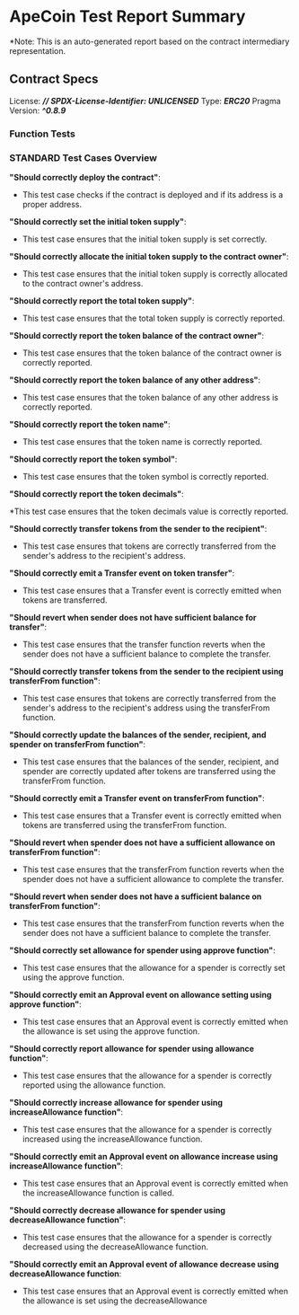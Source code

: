# ApeCoin Test Report Summary

*Note: This is an auto-generated report based on the contract intermediary representation.

## Contract Specs

License: **_// SPDX-License-Identifier: UNLICENSED_**
Type: **_ERC20_**
Pragma Version: **_^0.8.9_**

### Function Tests


    
### STANDARD Test Cases Overview
    

**"Should correctly deploy the contract"**:

* This test case checks if the contract is deployed and if its address is a proper address.

**"Should correctly set the initial token supply"**:

* This test case ensures that the initial token supply is set correctly.

**"Should correctly allocate the initial token supply to the contract owner"**:

* This test case ensures that the initial token supply is correctly allocated to the contract owner's address.

**"Should correctly report the total token supply"**:

* This test case ensures that the total token supply is correctly reported.

**"Should correctly report the token balance of the contract owner"**:

* This test case ensures that the token balance of the contract owner is correctly reported.

**"Should correctly report the token balance of any other address"**:

* This test case ensures that the token balance of any other address is correctly reported.

**"Should correctly report the token name"**:

* This test case ensures that the token name is correctly reported.

**"Should correctly report the token symbol"**:

* This test case ensures that the token symbol is correctly reported.

**"Should correctly report the token decimals"**:

*This test case ensures that the token decimals value is correctly reported.

**"Should correctly transfer tokens from the sender to the recipient"**:

* This test case ensures that tokens are correctly transferred from the sender's address to the recipient's address.

**"Should correctly emit a Transfer event on token transfer"**:

* This test case ensures that a Transfer event is correctly emitted when tokens are transferred.

**"Should revert when sender does not have sufficient balance for transfer"**:

* This test case ensures that the transfer function reverts when the sender does not have a sufficient balance to complete the transfer.

**"Should correctly transfer tokens from the sender to the recipient using transferFrom function"**:

* This test case ensures that tokens are correctly transferred from the sender's address to the recipient's address using the transferFrom function.

**"Should correctly update the balances of the sender, recipient, and spender on transferFrom function"**:

* This test case ensures that the balances of the sender, recipient, and spender are correctly updated after tokens are transferred using the transferFrom function.

**"Should correctly emit a Transfer event on transferFrom function"**:

* This test case ensures that a Transfer event is correctly emitted when tokens are transferred using the transferFrom function.

**"Should revert when spender does not have a sufficient allowance on transferFrom function"**:

* This test case ensures that the transferFrom function reverts when the spender does not have a sufficient allowance to complete the transfer.

**"Should revert when sender does not have a sufficient balance on transferFrom function"**:

* This test case ensures that the transferFrom function reverts when the sender does not have a sufficient balance to complete the transfer.

**"Should correctly set allowance for spender using approve function"**:

* This test case ensures that the allowance for a spender is correctly set using the approve function.

**"Should correctly emit an Approval event on allowance setting using approve function"**:

* This test case ensures that an Approval event is correctly emitted when the allowance is set using the approve function.

**"Should correctly report allowance for spender using allowance function"**:

* This test case ensures that the allowance for a spender is correctly reported using the allowance function.

**"Should correctly increase allowance for spender using increaseAllowance function"**:

* This test case ensures that the allowance for a spender is correctly increased using the increaseAllowance function.

**"Should correctly emit an Approval event on allowance increase using increaseAllowance function"**:

* This test case ensures that an Approval event is correctly emitted when the increaseAllowance function is called.

**"Should correctly decrease allowance for spender using decreaseAllowance function"**:

* This test case ensures that the allowance for a spender is correctly decreased using the decreaseAllowance function.

**"Should correctly emit an Approval event of allowance decrease using decreaseAllowance function**:

* This test case ensures that an Approval event is correctly emitted when the allowance is set using the decreaseAllowance
